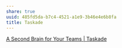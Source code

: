 ```yaml
---
share: true
uuid: 485fd5da-b7c4-4521-a1e9-3b46e4e6b8fa
title: Taskade
---
```

[A Second Brain for Your Teams | Taskade](https://www.taskade.com/)